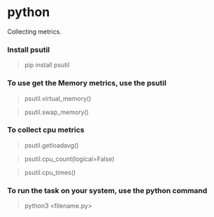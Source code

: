 # python
Collecting metrics.

### Install psutil
  > pip install psutil

### To use get the Memory metrics, use the psutil
  > psutil.virtual_memory()
  
  > psutil.swap_memory()

### To collect cpu metrics
  > psutil.getloadavg()
  
  > psutil.cpu_count(logical=False) 
  
  > psutil.cpu_times()

### To run the task on your system, use the python command
  > python3 <filename.py> 
